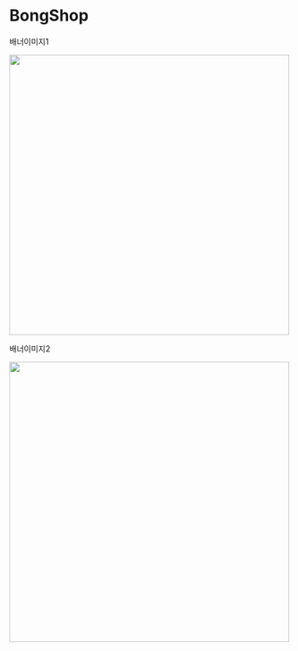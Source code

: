 # BongShop

배너이미지1

<img src="https://user-images.githubusercontent.com/125847340/235342587-f20997dc-c6a3-44f6-8721-578d2585a1c0.jpg" width="500px">

배너이미지2

<img src="https://user-images.githubusercontent.com/125847340/235344250-ae14e2da-7e01-4ddc-b23e-f8f8d6e0e660.jpg" width="500px">
